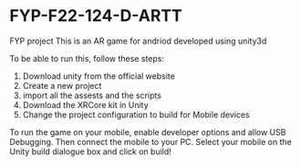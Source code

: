 # FYP-F22-124-D-ARTT
FYP project 
This is an AR game for andriod developed using unity3d

To be able to run this, follow these steps: 
1. Download unity from the official website
2. Create a new project
3. import all the assests and the scripts
4. Download the XRCore kit in Unity
5. Change the project configuration to build for Mobile devices

To run the game on your mobile, enable developer options and allow USB Debugging. Then connect the mobile to your PC. Select your mobile on the Unity build dialogue box and click on build!

